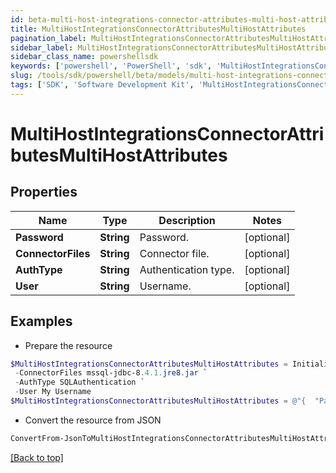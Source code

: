 ```yaml
---
id: beta-multi-host-integrations-connector-attributes-multi-host-attributes
title: MultiHostIntegrationsConnectorAttributesMultiHostAttributes
pagination_label: MultiHostIntegrationsConnectorAttributesMultiHostAttributes
sidebar_label: MultiHostIntegrationsConnectorAttributesMultiHostAttributes
sidebar_class_name: powershellsdk
keywords: ['powershell', 'PowerShell', 'sdk', 'MultiHostIntegrationsConnectorAttributesMultiHostAttributes', 'BetaMultiHostIntegrationsConnectorAttributesMultiHostAttributes'] 
slug: /tools/sdk/powershell/beta/models/multi-host-integrations-connector-attributes-multi-host-attributes
tags: ['SDK', 'Software Development Kit', 'MultiHostIntegrationsConnectorAttributesMultiHostAttributes', 'BetaMultiHostIntegrationsConnectorAttributesMultiHostAttributes']
---
```



# MultiHostIntegrationsConnectorAttributesMultiHostAttributes

## Properties

Name | Type | Description | Notes
------------ | ------------- | ------------- | -------------
**Password** | **String** | Password. | [optional] 
**ConnectorFiles** | **String** | Connector file. | [optional] 
**AuthType** | **String** | Authentication type. | [optional] 
**User** | **String** | Username. | [optional] 

## Examples

- Prepare the resource
```powershell
$MultiHostIntegrationsConnectorAttributesMultiHostAttributes = Initialize-PSSailpoint.BetaMultiHostIntegrationsConnectorAttributesMultiHostAttributes  -Password Password `
 -ConnectorFiles mssql-jdbc-8.4.1.jre8.jar `
 -AuthType SQLAuthentication `
 -User My Username
$MultiHostIntegrationsConnectorAttributesMultiHostAttributes = @"{  "Password": "Password", "ConnectorFiles": "mssql-jdbc-8.4.1.jre8.jar", "AuthType": "SQLAuthentication", "User": "My Username" }"@
```

- Convert the resource from JSON
```powershell
ConvertFrom-JsonToMultiHostIntegrationsConnectorAttributesMultiHostAttributes -Json $MultiHostIntegrationsConnectorAttributesMultiHostAttributes
```


[[Back to top]](#) 

